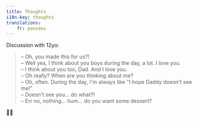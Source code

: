 ```yaml
---
title: Thoughts
i18n-key: thoughts
translations:
    fr: pensées
---
```


Discussion with 12yo:

> – Oh, you made this for us?!  
> – Well yes, I think about you boys during the day, a lot. I love you.  
> – I think about you too, Dad. And I love you.  
> – Oh really? When are you thinking about me?  
> – Oh, often. During the day, I'm always like "I hope Daddy doesn't see me!"  
> – Doesn't see you... do what?!  
> – Err no, nothing… hum… do you want some dessert?

🤦‍♂️